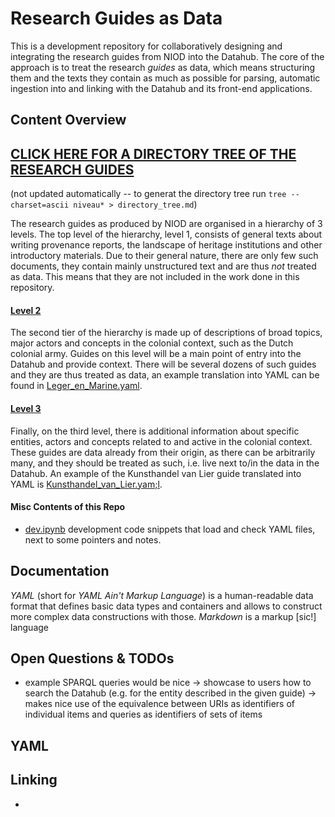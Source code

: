 # Research Guides as Data

This is a development repository for collaboratively designing and integrating the research guides from NIOD into the Datahub. The core of the approach is to treat the research _guides_ as data, which means structuring them and the texts they contain as much as possible for parsing, automatic ingestion into and linking with the Datahub and its front-end applications.

## Content Overview

## [CLICK HERE FOR A DIRECTORY TREE OF THE RESEARCH GUIDES](./directory_tree.md)
(not updated automatically -- to generat the directory tree run `tree --charset=ascii niveau* > directory_tree.md`)


The research guides as produced by NIOD are organised in a hierarchy of 3 levels. The top level of the hierarchy, level 1, consists of general texts about writing provenance reports, the landscape of heritage institutions and other introductory materials. Due to their general nature, there are only few such documents, they contain mainly unstructured text and are thus _not_ treated as data. This means that they are not included in the work done in this repository.


#### [Level 2](./niveau2/)

The second tier of the hierarchy is made up of descriptions of broad topics, major actors and concepts in the colonial context, such as the Dutch colonial army. Guides on this level will be a main point of entry into the Datahub and provide context. There will be several dozens of such guides and they are thus treated as data, an example translation into YAML can be found in [Leger_en_Marine.yaml](./niveau2/Leger_en_Marine.yaml).

#### [Level 3](./niveau3/)

Finally, on the third level, there is additional information about specific entities, actors and concepts related to and active in the colonial context. These guides are data already from their origin, as there can be arbitrarily many, and they should be treated as such, i.e. live next to/in the data in the Datahub. An example of the Kunsthandel van Lier guide translated into YAML is [Kunsthandel_van_Lier.yam;l](./niveau3Kunsthandel_van_Lier.yaml).



#### Misc Contents of this Repo

 - [dev.ipynb](dev.ipynb) development code snippets that load and check YAML files, next to some pointers and notes.

## Documentation

_YAML_ (short for _YAML Ain't Markup Language_) is a human-readable data format that defines basic data types and containers and allows to construct more complex data constructions with those. _Markdown_ is a markup \[sic!\] language


## Open Questions & TODOs

 - example SPARQL queries would be nice
   -> showcase to users how to search the Datahub (e.g. for the entity described in the given guide) 
   -> makes nice use of the equivalence between URIs as identifiers of individual items and queries as identifiers of sets of items



## YAML


## Linking

-
